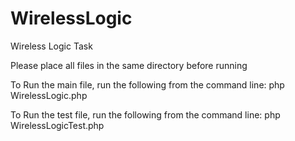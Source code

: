 # WirelessLogic
Wireless Logic Task

Please place all files in the same directory before running

To Run the main file, run the following from the command line: php WirelessLogic.php

To Run the test file, run the following from the command line: php WirelessLogicTest.php
